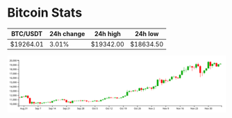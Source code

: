 # Bitcoin Stats

BTC/USDT|24h change|24h high|24h low|
|---|---|---|---|
|$19264.01|3.01%|$19342.00|$18634.50|

<img src="./chart.svg">
